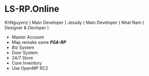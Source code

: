 # LS-RP.Online
KhNguyenz ( Main Developer )
Jessdy ( Main Developer )
Nhat Nam ( Designer & Devloper )


- Master Account
- Map remake same ***PSA-RP***
- Biz System
- Door System
- 24/7 Store
- Core Inventory
- Use OpenMP RC2
